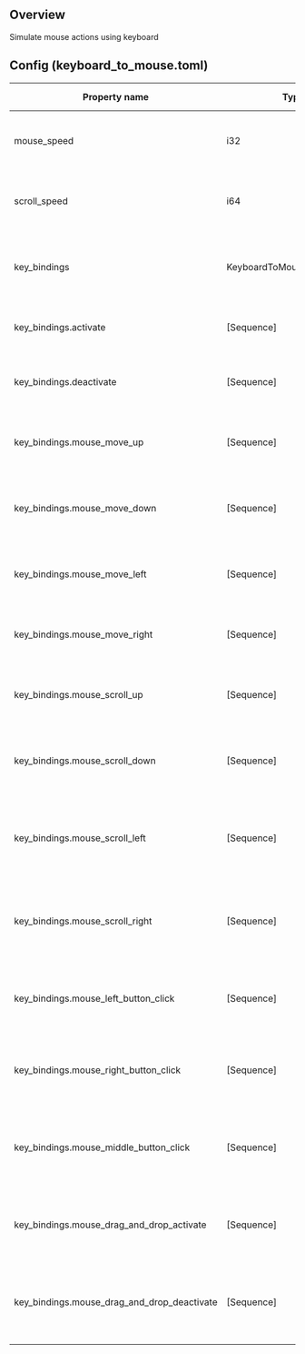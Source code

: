 ## Overview

Simulate mouse actions using keyboard

## Config (keyboard_to_mouse.toml)

| Property name                               | Type                       | Default value | Description                                              |
|---------------------------------------------|----------------------------|---------------|----------------------------------------------------------|
| mouse_speed                                 | i32                        | 10            | Sets the speed of the mouse cursor movement.             |
| scroll_speed                                | i64                        | 1             | Sets the speed of scrolling (e.g., lines per scroll).    |
| key_bindings                                | KeyboardToMouseKeyBindings | -             | A container for key bindings to perform mouse actions.   |
| key_bindings.activate                       | [Sequence]                 | P(CtrlRight)  | Key sequence to activate plugin.                         |
| key_bindings.deactivate                     | [Sequence]                 | R(CtrlRight)  | Key sequence to deactivate plugin.                       |
| key_bindings.mouse_move_up                  | [Sequence]                 | P(K)          | Key sequence to simulate mouse move up.                  |
| key_bindings.mouse_move_down                | [Sequence]                 | P(J)          | Key sequence to simulate mouse move down.                |
| key_bindings.mouse_move_left                | [Sequence]                 | P(H)          | Key sequence to simulate mouse move left.                |
| key_bindings.mouse_move_right               | [Sequence]                 | P(L)          | Key sequence to simulate mouse move right.               |
| key_bindings.mouse_scroll_up                | [Sequence]                 | P(U)          | Key sequence to simulate mouse scroll up.                |
| key_bindings.mouse_scroll_down              | [Sequence]                 | P(D)          | Key sequence to simulate mouse scroll down.              |
| key_bindings.mouse_scroll_left              | [Sequence]                 | -             | Not currently bound (add key sequence for left scroll).  |
| key_bindings.mouse_scroll_right             | [Sequence]                 | -             | Not currently bound (add key sequence for right scroll). |
| key_bindings.mouse_left_button_click        | [Sequence]                 | P(I)R(I)      | Key sequence to simulate left mouse button click.        |
| key_bindings.mouse_right_button_click       | [Sequence]                 | P(A)R(A)      | Key sequence to simulate right mouse button click.       |
| key_bindings.mouse_middle_button_click      | [Sequence]                 | P(C)R(C)      | Key sequence to simulate middle mouse button click.      |
| key_bindings.mouse_drag_and_drop_activate   | [Sequence]                 | P(G)R(G)      | Key sequence to activate mouse drag and drop mode.       |
| key_bindings.mouse_drag_and_drop_deactivate | [Sequence]                 | P(P)R(P)      | Key sequence to deactivate mouse drag and drop mode.     |

